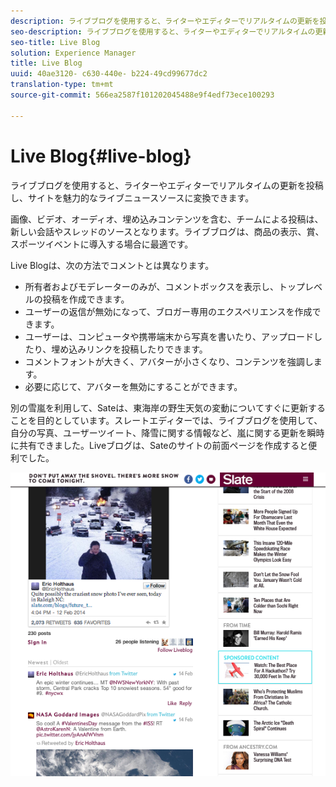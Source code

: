 ```yaml
---
description: ライブブログを使用すると、ライターやエディターでリアルタイムの更新を投稿し、サイトを魅力的なライブニュースソースに変換できます。
seo-description: ライブブログを使用すると、ライターやエディターでリアルタイムの更新を投稿し、サイトを魅力的なライブニュースソースに変換できます。
seo-title: Live Blog
solution: Experience Manager
title: Live Blog
uuid: 40ae3120- c630-440e- b224-49cd99677dc2
translation-type: tm+mt
source-git-commit: 566ea2587f101202045488e9f4edf73ece100293

---
```



# Live Blog{#live-blog}

ライブブログを使用すると、ライターやエディターでリアルタイムの更新を投稿し、サイトを魅力的なライブニュースソースに変換できます。

画像、ビデオ、オーディオ、埋め込みコンテンツを含む、チームによる投稿は、新しい会話やスレッドのソースとなります。ライブブログは、商品の表示、賞、スポーツイベントに導入する場合に最適です。

Live Blogは、次の方法でコメントとは異なります。

* 所有者およびモデレーターのみが、コメントボックスを表示し、トップレベルの投稿を作成できます。
* ユーザーの返信が無効になって、ブロガー専用のエクスペリエンスを作成できます。
* ユーザーは、コンピュータや携帯端末から写真を書いたり、アップロードしたり、埋め込みリンクを投稿したりできます。
* コメントフォントが大きく、アバターが小さくなり、コンテンツを強調します。
* 必要に応じて、アバターを無効にすることができます。

別の雪嵐を利用して、Sateは、東海岸の野生天気の変動についてすぐに更新することを目的としています。スレートエディターでは、ライブブログを使用して、自分の写真、ユーザーツイート、降雪に関する情報など、嵐に関する更新を瞬時に共有できました。Liveブログは、Sateのサイトの前面ページを作成すると便利でした。

![](assets/LiveBlogSlate_example.png)

